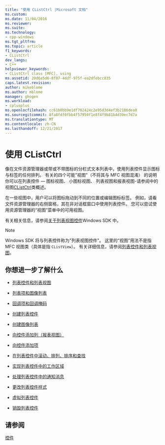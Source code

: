 ```yaml
---
title: "使用 CListCtrl |Microsoft 文档"
ms.custom: 
ms.date: 11/04/2016
ms.reviewer: 
ms.suite: 
ms.technology:
- cpp-windows
ms.tgt_pltfrm: 
ms.topic: article
f1_keywords:
- CListCtrl
dev_langs:
- C++
helpviewer_keywords:
- CListCtrl class [MFC], using
ms.assetid: 20d6a5d6-8f07-4ddf-975f-ea2dfebcc835
caps.latest.revision: 
author: mikeblome
ms.author: mblome
manager: ghogen
ms.workload:
- cplusplus
ms.openlocfilehash: cc61b0bb9e1df702424c2e95d3d4ef3b2186dea0
ms.sourcegitcommit: 8fa8fdf0fbb4f57950f1e8f4f9b81b4d39ec7d7a
ms.translationtype: MT
ms.contentlocale: zh-CN
ms.lasthandoff: 12/21/2017
---
```

# <a name="using-clistctrl"></a>使用 CListCtrl
像在文件资源管理器或带或不带图标的分栏式文本列表中，使用列表控件显示图标与标签的任何排列。 有关的四个可能"视图"（不将其与 MFC 视图混淆） 的说明你可以在列表控件 — 图标视图、 小图标视图、 列表视图和报表视图-请参阅中的视图[CListCtrl](../mfc/reference/clistctrl-class.md)类概述。  
  
 在一些视图中，用户可以将图标拖动到不同的位置或编辑图标标签。 例如，请看文件资源管理器的右侧窗格，其在非对话框窗口中使用列表控件。 您可以尝试使用资源管理器的“视图”菜单中的可用视图。  
  
 有关相关信息，请参阅[关于列表视图控件](http://msdn.microsoft.com/library/windows/desktop/bb774735)Windows SDK 中。  
  
> [!NOTE]
>  Windows SDK 将与列表控件称为"列表视图控件"。 这里的“视图”用法不是指 MFC 视图类（具体是指 `CListView`）。 有关详细信息，请参阅[列表控件和列表视图](../mfc/list-control-and-list-view.md)。  
  
## <a name="what-do-you-want-to-know-more-about"></a>你想进一步了解什么  
  
-   [列表控件和列表视图](../mfc/list-control-and-list-view.md)  
  
-   [列表项和图像列表](../mfc/list-items-and-image-lists.md)  
  
-   [回调项和回调掩码](../mfc/callback-items-and-the-callback-mask.md)  
  
-   [创建列表控件](../mfc/creating-the-list-control.md)  
  
-   [创建图像列表](../mfc/creating-the-image-lists.md)  
  
-   [向控件添加列（报表视图）](../mfc/adding-columns-to-the-control-report-view.md)  
  
-   [向控件添加项](../mfc/adding-items-to-the-control.md)  
  
-   [在列表控件中滚动、排列、排序和查找](../mfc/scrolling-arranging-sorting-and-finding-in-list-controls.md)  
  
-   [实现列表控件中的工作区域](../mfc/implementing-working-areas-in-list-controls.md)  
  
-   [处理列表控件中的通知消息](../mfc/processing-notification-messages-in-list-controls.md)  
  
-   [更改列表控件样式](../mfc/changing-list-control-styles.md)  
  
-   [虚拟列表控件](../mfc/virtual-list-controls.md)  
  
-   [销毁列表控件](../mfc/destroying-the-list-control.md)  
  
## <a name="see-also"></a>请参阅  
 [控件](../mfc/controls-mfc.md)

